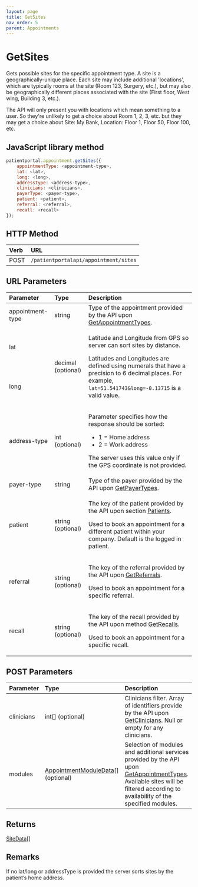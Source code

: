 ```yaml
---
layout: page
title: GetSites
nav_order: 5
parent: Appointments
---
```


# GetSites

Gets possible sites for the specific appointment type. A site is a geographically-unique place. Each site may include additional 'locations', which are typically rooms at the site (Room 123, Surgery, etc.), but may also be geographically different places associated with the site (First floor, West wing, Building 3, etc.).

The API will only present you with locations which mean something to a user. So they're unlikely to get a choice about Room 1, 2, 3, etc. but they may get a choice about Site: My Bank, Location: Floor 1, Floor 50, Floor 100, etc.

## JavaScript library method

```javascript
patientportal.appointment.getSites({
    appointmentType: <appointment-type>,
    lat: <lat>,
    long: <long>,
    addressType: <address-type>,
    clinicians: <clinicians>,
    payerType: <payer-type>,
    patient: <patient>,
    referral: <referral>,
    recall: <recall>
});
```

## HTTP Method

| Verb | URL                                               |
|:-----|:--------------------------------------------------|
| POST | `/patientportalapi/appointment/sites` |

## URL Parameters

<table>
    <thead>
        <tr>
            <th style="text-align: left">Parameter</th>
            <th style="text-align: left">Type</th>
            <th style="text-align: left">Description</th>
        </tr>
    </thead>
    <tbody>
        <tr>
            <td>appointment-type</td>
            <td>string</td>
            <td>Type of the appointment provided by the API upon <a href="../appointments/getappointmenttypes">GetAppointmentTypes</a>.</td>
        </tr>
        <tr>
            <td>lat</td>
            <td rowspan="2">
                <p>decimal (optional)</p>
            </td>
            <td rowspan="2">
                <p>Latitude and Longitude from GPS so server can sort sites by distance.</p>
                <p>
                    Latitudes and Longitudes are defined using numerals that have a precision to 6 decimal places.
                    For example, <code>lat=51.541743&amp;long=-0.13715</code> is a valid value.</p>
            </td>
        </tr>
        <tr>
            <td>long</td>
        </tr>
        <tr>
            <td>address-type</td>
            <td>int (optional)</td>
            <td>
                <p>Parameter specifies how the response should be sorted:</p>
                <ul>
                    <li>1 = Home address</li>
                    <li>2 = Work address</li>
                </ul>
                <p>The server uses this value only if the GPS coordinate is not provided.</p>
            </td>
        </tr>
        <tr>
            <td>payer-type</td>
            <td>string</td>
            <td>Type of the payer provided by the API upon <a href="../appointments/getpayertypes">GetPayerTypes</a>.</td>
        </tr>
        <tr>
            <td>patient</td>
            <td>string (optional)</td>
            <td>
                <p>The key of the patient provided by the API upon section <a href="../patients/patients">Patients</a>.</p>
                <p>Used to book an appointment for a different patient within your company. Default is the logged in
                    patient.</p>
            </td>
        </tr>
        <tr>
            <td>referral</td>
            <td>string (optional)</td>
            <td>
                <p>The key of the referral provided by the API upon <a href="../referrals/getreferrals">GetReferrals</a>.</p>
                <p>Used to book an appointment for a specific referral.</p>
            </td>
        </tr>
        <tr>
            <td>recall</td>
            <td>string (optional)</td>
            <td>
                <p>The key of the recall provided by the API upon method <a href="../recalls/getrecalls">GetRecalls</a>.</p>
                <p>Used to book an appointment for a specific recall.</p>
            </td>
        </tr>
    </tbody>
</table>

## POST Parameters

| Parameter | Type   | Description                                                 |
|:----------|:-------|:------------------------------------------------------------|
| clinicians | int[] (optional) | Clinicians filter. Array of identifiers provide by the API upon [GetClinicians](../appointments/getclinicians). Null or empty for any clinicians. |
| modules | [AppointmentModuleData](../objects-and-data-types/appointmentmoduledata)[] (optional) | Selection of modules and additional services provided by the API upon [GetAppointmentTypes](../appointments/getappointmenttypes). Available sites will be filtered according to availability of the specified modules. |

## Returns

[SiteData](../objects-and-data-types/sitedata)[]

## Remarks

If no lat/long or addressType is provided the server sorts sites by the patient’s home address.

